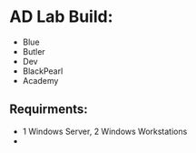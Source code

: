 # AD Lab Build:
- Blue
- Butler
- Dev
- BlackPearl
- Academy
## Requirments:
- 1 Windows Server, 2 Windows Workstations
- 
